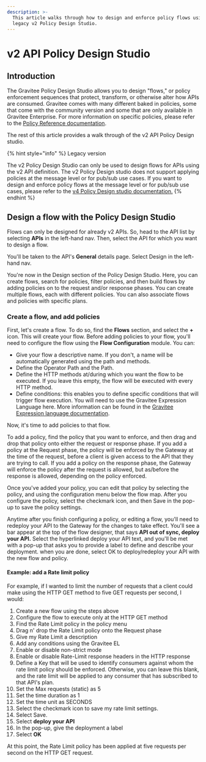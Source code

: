 ```yaml
---
description: >-
  This article walks through how to design and enforce policy flows using the
  legacy v2 Policy Design Studio.
---
```


# v2 API Policy Design Studio

## Introduction

The Gravitee Policy Design Studio allows you to design "flows," or policy enforcement sequences that protect, transform, or otherwise alter how APIs are consumed. Gravitee comes with many different baked in policies, some that come with the community version and some that are only available in Gravitee Enterprise. For more information on specific policies, please refer to the [Policy Reference documentation](policy-reference.md).&#x20;

The rest of this article provides a walk through of the v2 API Policy Design studio.&#x20;

{% hint style="info" %}
Legacy version

The v2 Policy Design Studio can only be used to design flows for APIs using the v2 API definition. The v2 Policy Design studio does not support applying policies at the message level or for pub/sub use cases. If you want to design and enforce policy flows at the message level or for pub/sub use cases, please refer to the [v4 Policy Design studio documentation.](v4-api-policy-design-studio.md)
{% endhint %}

## Design a flow with the Policy Design Studio

Flows can only be designed for already v2 APIs. So, head to the API list by selecting **APIs** in the left-hand nav. Then, select the API for which you want to design a flow.

You'll be taken to the API's **General** details page. Select Design in the left-hand nav.

You're now in the Design section of the Policy Design Studio. Here, you can create flows, search for policies, filter policies, and then build flows by adding policies on to the request and/or response phases. You can create multiple flows, each with different policies. You can also associate flows and policies with specific plans.

### Create a flow, and add policies

First, let's create a flow. To do so, find the **Flows** section, and select the **+** icon. This will create your flow. Before adding policies to your flow, you'll need to configure the flow using the **Flow Configuration** module. You can:

* Give your flow a descriptive name. If you don't, a name will be automatically generated using the path and methods.
* Define the Operator Path and the Path.&#x20;
* Define the HTTP methods at/during which you want the flow to be executed. If you leave this empty, the flow will be executed with every HTTP method.
* Define conditions: this enables you to define specific conditions that will trigger flow execution. You will need to use the Gravitee Expression Language here. More information can be found in the [Gravitee Expression language documentation](gravitee-expression-language.md).&#x20;

Now, it's time to add policies to that flow.

To add a policy, find the policy that you want to enforce, and then drag and drop that policy onto either the request or response phase. If you add a policy at the Request phase, the policy will be enforced by the Gateway at the time of the request, before a client is given access to the API that they are trying to call. If you add a policy on the response phase, the Gateway will enforce the policy after the request is allowed, but as/before the response is allowed, depending on the policy enforced.

Once you've added your policy, you can edit that policy by selecting the policy, and using the configuration menu below the flow map. After you configure the policy, select the checkmark icon, and then Save in the pop-up to save the policy settings.

Anytime after you finish configuring a policy, or editing a flow, you'll need to redeploy your API to the Gateway for the changes to take effect. You'll see a bar appear at the top of the flow designer, that says **API out of sync, deploy your API.** Select the hyperlinked deploy your API text, and you'll be met with a pop-up that asks you to provide a label to define and describe your deployment. when you are done, select OK to deploy/redeploy your API with the new flow and policy.

#### Example: add a Rate limit policy

For example, if I wanted to limit the number of requests that a client could make using the HTTP GET method to five GET requests per second, I would:

1. Create a new flow using the steps above
2. Configure the flow to execute only at the HTTP GET method
3. Find the Rate Limit policy in the policy menu
4. Drag n' drop the Rate Limit policy onto the Request phase
5. Give my Rate Limit a description
6. Add any conditions using the Gravitee EL
7. Enable or disable non-strict mode
8. Enable or disable Rate-Limit response headers in the HTTP response
9. Define a Key that will be used to identify consumers against whom the rate limit policy should be enforced. Otherwise, you can leave this blank, and the rate limit will be applied to any consumer that has subscribed to that API's plan.
10. Set the Max requests (static) as 5
11. Set the time duration as 1
12. Set the time unit as SECONDS
13. Select the checkmark icon to save my rate limit settings.
14. Select Save.
15. Select **deploy your API**
16. In the pop-up, give the deployment a label
17. Select **OK**

At this point, the Rate Limit policy has been applied at five requests per second on the HTTP GET request.

